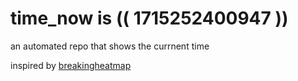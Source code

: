 # time_now is (( 1715252400947 ))

an automated repo that shows the currnent time

inspired by [breakingheatmap](https://github.com/breakingheatmap/breakingheatmap)